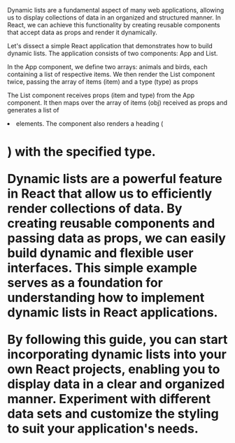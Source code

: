 Dynamic lists are a fundamental aspect of many web applications, allowing us to display collections of data in an organized and structured manner. In React, we can achieve this functionality by creating reusable components that accept data as props and render it dynamically.

Let's dissect a simple React application that demonstrates how to build dynamic lists. The application consists of two components: App and List.

In the App component, we define two arrays: animals and birds, each containing a list of respective items. We then render the List component twice, passing the array of items (item) and a type (type) as props

The List component receives props (item and type) from the App component. It then maps over the array of items (obj) received as props and generates a list of <li> elements. The component also renders a heading (<h1>) with the specified type.


Dynamic lists are a powerful feature in React that allow us to efficiently render collections of data. By creating reusable components and passing data as props, we can easily build dynamic and flexible user interfaces. This simple example serves as a foundation for understanding how to implement dynamic lists in React applications.

By following this guide, you can start incorporating dynamic lists into your own React projects, enabling you to display data in a clear and organized manner. Experiment with different data sets and customize the styling to suit your application's needs.